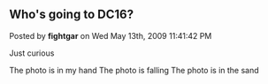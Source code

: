 ## Who's going to DC16?
Posted by **fightgar** on Wed May 13th, 2009 11:41:42 PM

Just curious

The photo is in my hand
The photo is falling
The photo is in the sand
